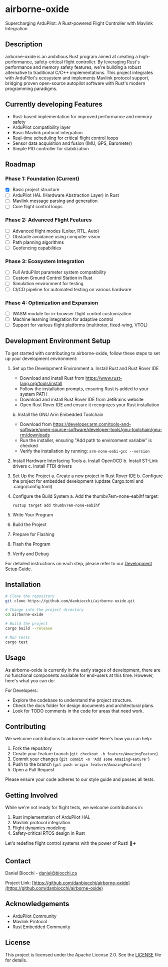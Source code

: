 # airborne-oxide

Supercharging ArduPilot: A Rust-powered Flight Controller with Mavlink Integration

## Description

airborne-oxide is an ambitious Rust program aimed at creating a high-performance, safety-critical flight controller. By leveraging Rust's performance and memory safety features, we're building a robust alternative to traditional C/C++ implementations. This project integrates with ArduPilot's ecosystem and implements Mavlink protocol support, bridging proven open-source autopilot software with Rust's modern programming paradigms.

## Currently developing Features

- Rust-based implementation for improved performance and memory safety
- ArduPilot compatibility layer
- Basic Mavlink protocol integration
- Real-time scheduling for critical flight control loops
- Sensor data acquisition and fusion (IMU, GPS, Barometer)
- Simple PID controller for stabilization

## Roadmap

### Phase 1: Foundation (Current)
- [x] Basic project structure
- [ ] ArduPilot HAL (Hardware Abstraction Layer) in Rust
- [ ] Mavlink message parsing and generation
- [ ] Core flight control loops

### Phase 2: Advanced Flight Features
- [ ] Advanced flight modes (Loiter, RTL, Auto)
- [ ] Obstacle avoidance using computer vision
- [ ] Path planning algorithms
- [ ] Geofencing capabilities

### Phase 3: Ecosystem Integration
- [ ] Full ArduPilot parameter system compatibility
- [ ] Custom Ground Control Station in Rust
- [ ] Simulation environment for testing
- [ ] CI/CD pipeline for automated testing on various hardware

### Phase 4: Optimization and Expansion
- [ ] WASM module for in-browser flight control customization
- [ ] Machine learning integration for adaptive control
- [ ] Support for various flight platforms (multirotor, fixed-wing, VTOL)

## Development Environment Setup

To get started with contributing to airborne-oxide, follow these steps to set up your development environment:

1. Set up the Development Environment
   a. Install Rust and Rust Rover IDE
    - Download and install Rust from https://www.rust-lang.org/tools/install
    - Follow the installation prompts, ensuring Rust is added to your system PATH
    - Download and install Rust Rover IDE from JetBrains website
    - Open Rust Rover IDE and ensure it recognizes your Rust installation

   b. Install the GNU Arm Embedded Toolchain
    - Download from https://developer.arm.com/tools-and-software/open-source-software/developer-tools/gnu-toolchain/gnu-rm/downloads
    - Run the installer, ensuring "Add path to environment variable" is checked
    - Verify the installation by running: `arm-none-eabi-gcc --version`

2. Install Hardware Interfacing Tools
   a. Install OpenOCD
   b. Install ST-Link drivers
   c. Install FTDI drivers

3. Set Up the Project
   a. Create a new project in Rust Rover IDE
   b. Configure the project for embedded development (update Cargo.toml and .cargo/config.toml)

4. Configure the Build System
   a. Add the thumbv7em-none-eabihf target:
      ```
      rustup target add thumbv7em-none-eabihf
      ```

5. Write Your Program
6. Build the Project
7. Prepare for Flashing
8. Flash the Program
9. Verify and Debug

For detailed instructions on each step, please refer to our [Development Setup Guide](docs/dev_setup_guide.md).

## Installation

```bash
# Clone the repository
git clone https://github.com/danbiocchi/airborne-oxide.git

# Change into the project directory
cd airborne-oxide

# Build the project
cargo build --release

# Run tests
cargo test
```

## Usage

As airborne-oxide is currently in the early stages of development, there are no functional components available for end-users at this time. However, here's what you can do:

For Developers:
- Explore the codebase to understand the project structure.
- Check the docs folder for design documents and architectural plans.
- Look for TODO comments in the code for areas that need work.

## Contributing

We welcome contributions to airborne-oxide! Here's how you can help:

1. Fork the repository
2. Create your feature branch (`git checkout -b feature/AmazingFeature`)
3. Commit your changes (`git commit -m 'Add some AmazingFeature'`)
4. Push to the branch (`git push origin feature/AmazingFeature`)
5. Open a Pull Request

Please ensure your code adheres to our style guide and passes all tests.

## Getting Involved

While we're not ready for flight tests, we welcome contributions in:

1. Rust implementation of ArduPilot HAL
2. Mavlink protocol integration
3. Flight dynamics modeling
4. Safety-critical RTOS design in Rust

Let's redefine flight control systems with the power of Rust! 🦀✈️

## Contact

Daniel Biocchi - daniel@biocchi.ca

Project Link: [https://github.com/danbiocchi/airborne-oxide](https://github.com/danbiocchi/airborne-oxide)

## Acknowledgements

- ArduPilot Community
- Mavlink Protocol
- Rust Embedded Community

## License

This project is licensed under the Apache License 2.0. See the [LICENSE](LICENSE) file for details.